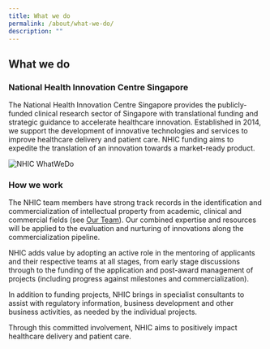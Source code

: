```yaml
---
title: What we do
permalink: /about/what-we-do/
description: ""
---
```

What we do
----------

### National Health Innovation Centre Singapore

The National Health Innovation Centre Singapore provides the publicly-funded clinical research sector of Singapore with translational funding and strategic guidance to accelerate healthcare innovation. Established in 2014, we support the development of innovative technologies and services to improve healthcare delivery and patient care. NHIC funding aims to expedite the translation of an innovation towards a market-ready product.

![NHIC WhatWeDo](https://nhic.sg/web/images/NHIC/NHIC_WhatWeDo_202210.jpg)

### How we work

The NHIC team members have strong track records in the identification and commercialization of intellectual property from academic, clinical and commercial fields (see [Our Team](https://nhic.sg/web/index.php/about-us/our-team)). Our combined expertise and resources will be applied to the evaluation and nurturing of innovations along the commercialization pipeline.

NHIC adds value by adopting an active role in the mentoring of applicants and their respective teams at all stages, from early stage discussions through to the funding of the application and post-award management of projects (including progress against milestones and commercialization).

In addition to funding projects, NHIC brings in specialist consultants to assist with regulatory information, business development and other business activities, as needed by the individual projects.

Through this committed involvement, NHIC aims to positively impact healthcare delivery and patient care.